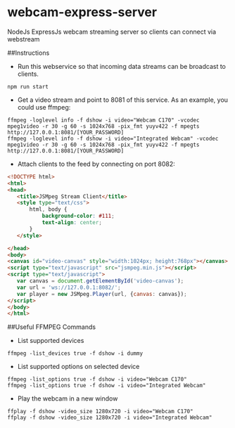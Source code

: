 # webcam-express-server
NodeJs ExpressJs webcam streaming server so clients can connect via webstream

##Instructions
 - Run this webservice so that incoming data streams can be broadcast to clients.
```
npm run start
```
 - Get a video stream and point to 8081 of this service. As an example, you could use ffmpeg:
 ```
ffmpeg -loglevel info -f dshow -i video="Webcam C170" -vcodec mpeg1video -r 30 -g 60 -s 1024x768 -pix_fmt yuyv422 -f mpegts http://127.0.0.1:8081/[YOUR_PASSWORD]
ffmpeg -loglevel info -f dshow -i video="Integrated Webcam" -vcodec mpeg1video -r 30 -g 60 -s 1024x768 -pix_fmt yuyv422 -f mpegts http://127.0.0.1:8081/[YOUR_PASSWORD]
```
 - Attach clients to the feed by connecting on port 8082:
 ```html
<!DOCTYPE html>
<html>
<head>
    <title>JSMpeg Stream Client</title>
    <style type="text/css">
        html, body {
            background-color: #111;
            text-align: center;
        }
    </style>

</head>
<body>
<canvas id="video-canvas" style="width:1024px; height:768px"></canvas>
<script type="text/javascript" src="jsmpeg.min.js"></script>
<script type="text/javascript">
    var canvas = document.getElementById('video-canvas');
    var url = 'ws://127.0.0.1:8082/';
    var player = new JSMpeg.Player(url, {canvas: canvas});
</script>
</body>
</html>
```

##Useful FFMPEG Commands

 - List supported devices
```
ffmpeg -list_devices true -f dshow -i dummy
```

 - List supported options on selected device
```
ffmpeg -list_options true -f dshow -i video="Webcam C170"
ffmpeg -list_options true -f dshow -i video="Integrated Webcam"
```

 - Play the webcam in a new window
```
ffplay -f dshow -video_size 1280x720 -i video="Webcam C170"
ffplay -f dshow -video_size 1280x720 -i video="Integrated Webcam"
```
